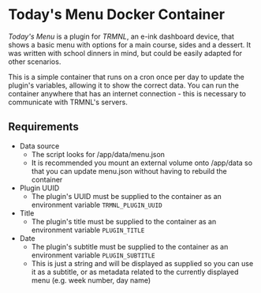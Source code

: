 Today's Menu Docker Container
=============================

_Today's Menu_ is a plugin for _TRMNL_, an e-ink dashboard device, that shows a basic menu with options for a main course, sides and a dessert. It was written with school dinners in mind, but could be easily adapted for other scenarios.

This is a simple container that runs on a cron once per day to update the plugin's variables, allowing it to show the correct data. You can run the container anywhere that has an internet connection - this is necessary to communicate with TRMNL's servers.

Requirements
------------

- Data source
    - The script looks for /app/data/menu.json
    - It is recommended you mount an external volume onto /app/data so that you can update menu.json without having to rebuild the container
- Plugin UUID
    - The plugin's UUID must be supplied to the container as an environment variable `TRMNL_PLUGIN_UUID`
- Title
    - The plugin's title must be supplied to the container as an environment variable `PLUGIN_TITLE`
- Date
    - The plugin's subtitle must be supplied to the container as an environment variable `PLUGIN_SUBTITLE`
    - This is just a string and will be displayed as supplied so you can use it as a subtitle, or as metadata related to the currently displayed menu (e.g. week number, day name)
